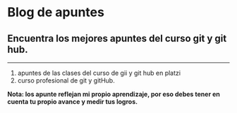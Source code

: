 # Blog de apuntes
## Encuentra los mejores apuntes del curso git y git hub.

------------
1. apuntes de las clases del curso de gii y git hub en platzi
1. curso profesional de git y gitHub.

**Nota: los apunte reflejan mi propio aprendizaje, por eso debes tener en cuenta tu propio avance y medir tus logros.**
